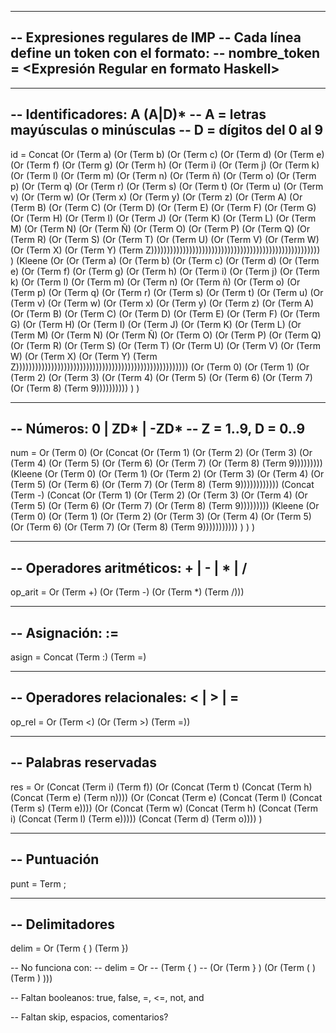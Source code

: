 ------------------------------------------------------
-- Expresiones regulares de IMP
-- Cada línea define un token con el formato:
-- nombre_token = <Expresión Regular en formato Haskell>
------------------------------------------------------


------------------------------------------------------
-- Identificadores:  A (A|D)* 
-- A = letras mayúsculas o minúsculas
-- D = dígitos del 0 al 9
------------------------------------------------------
id = Concat 
        (Or (Term a) (Or (Term b) (Or (Term c) (Or (Term d)
          (Or (Term e) (Or (Term f) (Or (Term g) (Or (Term h)
          (Or (Term i) (Or (Term j) (Or (Term k) (Or (Term l)
          (Or (Term m) (Or (Term n) (Or (Term ñ) (Or (Term o)
          (Or (Term p) (Or (Term q) (Or (Term r) (Or (Term s)
          (Or (Term t) (Or (Term u) (Or (Term v) (Or (Term w)
          (Or (Term x) (Or (Term y) (Or (Term z) (Or (Term A)
          (Or (Term B) (Or (Term C) (Or (Term D) (Or (Term E)
          (Or (Term F) (Or (Term G) (Or (Term H) (Or (Term I)
          (Or (Term J) (Or (Term K) (Or (Term L) (Or (Term M)
          (Or (Term N) (Or (Term Ñ) (Or (Term O) (Or (Term P)
          (Or (Term Q) (Or (Term R) (Or (Term S) (Or (Term T)
          (Or (Term U) (Or (Term V) (Or (Term W) (Or (Term X)
          (Or (Term Y) (Term Z)))))))))))))))))))))))))))))))))))))))))))))))))))))
        )
        (Kleene 
          (Or 
            (Or (Term a) (Or (Term b) (Or (Term c) (Or (Term d)
              (Or (Term e) (Or (Term f) (Or (Term g) (Or (Term h)
              (Or (Term i) (Or (Term j) (Or (Term k) (Or (Term l)
              (Or (Term m) (Or (Term n) (Or (Term ñ) (Or (Term o)
              (Or (Term p) (Or (Term q) (Or (Term r) (Or (Term s)
              (Or (Term t) (Or (Term u) (Or (Term v) (Or (Term w)
              (Or (Term x) (Or (Term y) (Or (Term z) (Or (Term A)
              (Or (Term B) (Or (Term C) (Or (Term D) (Or (Term E)
              (Or (Term F) (Or (Term G) (Or (Term H) (Or (Term I)
              (Or (Term J) (Or (Term K) (Or (Term L) (Or (Term M)
              (Or (Term N) (Or (Term Ñ) (Or (Term O) (Or (Term P)
              (Or (Term Q) (Or (Term R) (Or (Term S) (Or (Term T)
              (Or (Term U) (Or (Term V) (Or (Term W) (Or (Term X)
              (Or (Term Y) (Term Z))))))))))))))))))))))))))))))))))))))))))))))))))))))
            (Or (Term 0) (Or (Term 1) (Or (Term 2) (Or (Term 3)
              (Or (Term 4) (Or (Term 5) (Or (Term 6) (Or (Term 7)
              (Or (Term 8) (Term 9))))))))))
          )
        )

------------------------------------------------------
-- Números: 0 | ZD* | -ZD*
-- Z = 1..9, D = 0..9
------------------------------------------------------
num = Or 
        (Term 0)
        (Or 
          (Concat 
            (Or (Term 1) (Or (Term 2) (Or (Term 3) (Or (Term 4) (Or (Term 5) (Or (Term 6) (Or (Term 7) (Or (Term 8) (Term 9)))))))))
            (Kleene (Or (Term 0) (Or (Term 1) (Or (Term 2) (Or (Term 3) (Or (Term 4) (Or (Term 5) (Or (Term 6) (Or (Term 7) (Or (Term 8) (Term 9))))))))))))
          (Concat 
            (Term -)
            (Concat 
              (Or (Term 1) (Or (Term 2) (Or (Term 3) (Or (Term 4) (Or (Term 5) (Or (Term 6) (Or (Term 7) (Or (Term 8) (Term 9)))))))))
              (Kleene (Or (Term 0) (Or (Term 1) (Or (Term 2) (Or (Term 3) (Or (Term 4) (Or (Term 5) (Or (Term 6) (Or (Term 7) (Or (Term 8) (Term 9)))))))))))
            )
          )
        )

------------------------------------------------------
-- Operadores aritméticos: + | - | * | /
------------------------------------------------------
op_arit = Or 
            (Term +) 
            (Or (Term -) (Or (Term *) (Term /)))

------------------------------------------------------
-- Asignación: :=
------------------------------------------------------
asign = Concat (Term :) (Term =)

------------------------------------------------------
-- Operadores relacionales: < | > | =
------------------------------------------------------
op_rel = Or 
            (Term <) 
            (Or (Term >) (Term =))


------------------------------------------------------
-- Palabras reservadas
------------------------------------------------------
res = Or
              (Concat (Term i) (Term f))
              (Or (Concat (Term t) (Concat (Term h) (Concat (Term e) (Term n))))
                  (Or (Concat (Term e) (Concat (Term l) (Concat (Term s) (Term e))))
                      (Or (Concat (Term w) (Concat (Term h) (Concat (Term i) (Concat (Term l) (Term e)))))
                          (Concat (Term d) (Term o))))
              )

------------------------------------------------------
-- Puntuación
------------------------------------------------------
punt = Term ;

------------------------------------------------------
-- Delimitadores
------------------------------------------------------
delim = Or 
          (Term { ) (Term })

-- No funciona con:
-- delim = Or 
--          (Term { )
--          (Or (Term } ) (Or (Term ( ) (Term ) )))

-- Faltan booleanos: true, false, =, <=, not, and

-- Faltan skip, espacios, comentarios?